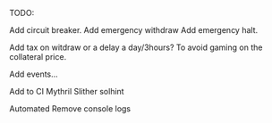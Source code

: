 TODO:

Add circuit breaker.
Add emergency withdraw
Add emergency halt.

Add tax on witdraw or a delay a day/3hours? To avoid gaming on the collateral price.

Add events...

Add to CI 
    Mythril
    Slither
    solhint

Automated Remove console logs 




